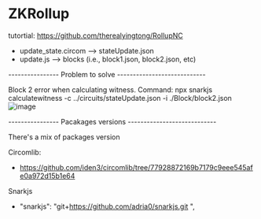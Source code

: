 # ZKRollup

tutortial: https://github.com/therealyingtong/RollupNC

- update_state.circom --> stateUpdate.json
- update.js --> blocks (i.e., block1.json, block2.json, etc)

---------------- Problem to solve ----------------------------

Block 2 error when calculating witness. 
Command: npx snarkjs calculatewitness -c ../circuits/stateUpdate.json -i ./Block/block2.json
![image](https://user-images.githubusercontent.com/61979765/183957102-4516c780-5528-4905-a4c7-a92cad8f98ed.png)


---------------- Pacakages versions ----------------------------

There's a mix of packages version

Circomlib:
- https://github.com/iden3/circomlib/tree/77928872169b7179c9eee545afe0a972d15b1e64

Snarkjs 
- "snarkjs": "git+https://github.com/adria0/snarkjs.git  ",
